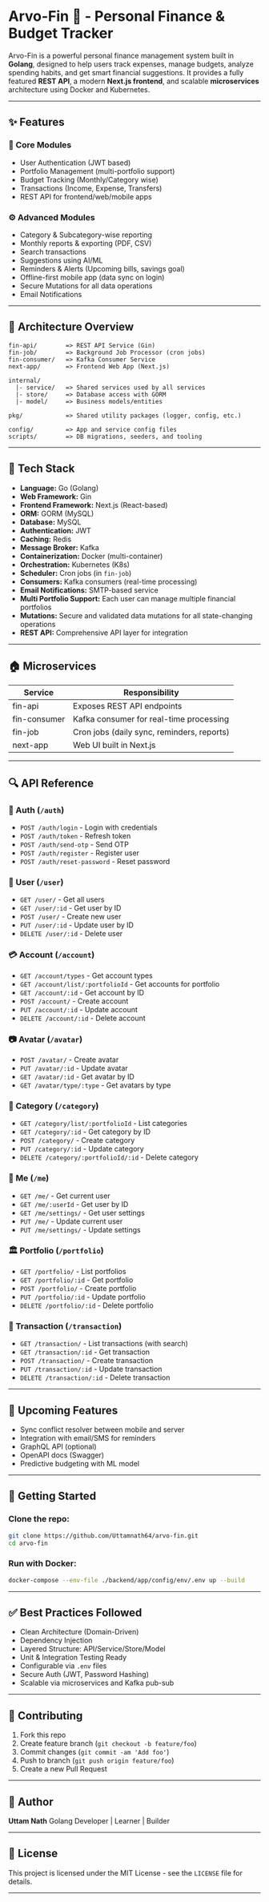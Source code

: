 # Arvo-Fin 🌊 - Personal Finance & Budget Tracker

Arvo-Fin is a powerful personal finance management system built in **Golang**, designed to help users track expenses, manage budgets, analyze spending habits, and get smart financial suggestions. It provides a fully featured **REST API**, a modern **Next.js frontend**, and scalable **microservices** architecture using Docker and Kubernetes.

---

## ✨ Features

### 📅 Core Modules

* User Authentication (JWT based)
* Portfolio Management (multi-portfolio support)
* Budget Tracking (Monthly/Category wise)
* Transactions (Income, Expense, Transfers)
* REST API for frontend/web/mobile apps

### ⚙️ Advanced Modules

* Category & Subcategory-wise reporting
* Monthly reports & exporting (PDF, CSV)
* Search transactions
* Suggestions using AI/ML
* Reminders & Alerts (Upcoming bills, savings goal)
* Offline-first mobile app (data sync on login)
* Secure Mutations for all data operations
* Email Notifications

---

## 🧰 Architecture Overview

```
fin-api/        => REST API Service (Gin)
fin-job/        => Background Job Processor (cron jobs)
fin-consumer/   => Kafka Consumer Service
next-app/       => Frontend Web App (Next.js)

internal/
  |- service/   => Shared services used by all services
  |- store/     => Database access with GORM
  |- model/     => Business models/entities

pkg/            => Shared utility packages (logger, config, etc.)

config/         => App and service config files
scripts/        => DB migrations, seeders, and tooling
```

---

## 🚀 Tech Stack

* **Language:** Go (Golang)
* **Web Framework:** Gin
* **Frontend Framework:** Next.js (React-based)
* **ORM:** GORM (MySQL)
* **Database:** MySQL
* **Authentication:** JWT
* **Caching:** Redis
* **Message Broker:** Kafka
* **Containerization:** Docker (multi-container)
* **Orchestration:** Kubernetes (K8s)
* **Scheduler:** Cron jobs (in `fin-job`)
* **Consumers:** Kafka consumers (real-time processing)
* **Email Notifications:** SMTP-based service
* **Multi Portfolio Support:** Each user can manage multiple financial portfolios
* **Mutations:** Secure and validated data mutations for all state-changing operations
* **REST API:** Comprehensive API layer for integration

---

## 🏠 Microservices

| Service      | Responsibility                             |
| ------------ | ------------------------------------------ |
| fin-api      | Exposes REST API endpoints                 |
| fin-consumer | Kafka consumer for real-time processing    |
| fin-job      | Cron jobs (daily sync, reminders, reports) |
| next-app     | Web UI built in Next.js                    |

---

## 🔍 API Reference

### 🔑 Auth (`/auth`)

* `POST /auth/login` - Login with credentials
* `POST /auth/token` - Refresh token
* `POST /auth/send-otp` - Send OTP
* `POST /auth/register` - Register user
* `POST /auth/reset-password` - Reset password

### 👤 User (`/user`)

* `GET /user/` - Get all users
* `GET /user/:id` - Get user by ID
* `POST /user/` - Create new user
* `PUT /user/:id` - Update user by ID
* `DELETE /user/:id` - Delete user

### 💳 Account (`/account`)

* `GET /account/types` - Get account types
* `GET /account/list/:portfolioId` - Get accounts for portfolio
* `GET /account/:id` - Get account by ID
* `POST /account/` - Create account
* `PUT /account/:id` - Update account
* `DELETE /account/:id` - Delete account

### 📷 Avatar (`/avatar`)

* `POST /avatar/` - Create avatar
* `PUT /avatar/:id` - Update avatar
* `GET /avatar/:id` - Get avatar by ID
* `GET /avatar/type/:type` - Get avatars by type

### 📂 Category (`/category`)

* `GET /category/list/:portfolioId` - List categories
* `GET /category/:id` - Get category by ID
* `POST /category/` - Create category
* `PUT /category/:id` - Update category
* `DELETE /category/:portfolioId/:id` - Delete category

### 🤑 Me (`/me`)

* `GET /me/` - Get current user
* `GET /me/:userId` - Get user by ID
* `GET /me/settings/` - Get user settings
* `PUT /me/` - Update current user
* `PUT /me/settings/` - Update settings

### 🏛️ Portfolio (`/portfolio`)

* `GET /portfolio/` - List portfolios
* `GET /portfolio/:id` - Get portfolio
* `POST /portfolio/` - Create portfolio
* `PUT /portfolio/:id` - Update portfolio
* `DELETE /portfolio/:id` - Delete portfolio

### 💸 Transaction (`/transaction`)

* `GET /transaction/` - List transactions (with search)
* `GET /transaction/:id` - Get transaction
* `POST /transaction/` - Create transaction
* `PUT /transaction/:id` - Update transaction
* `DELETE /transaction/:id` - Delete transaction

---

## 🚧 Upcoming Features

* Sync conflict resolver between mobile and server
* Integration with email/SMS for reminders
* GraphQL API (optional)
* OpenAPI docs (Swagger)
* Predictive budgeting with ML model

---

## 🚀 Getting Started

### Clone the repo:

```bash
git clone https://github.com/Uttamnath64/arvo-fin.git
cd arvo-fin
```

### Run with Docker:

```bash
docker-compose --env-file ./backend/app/config/env/.env up --build
```

---

## ✅ Best Practices Followed

* Clean Architecture (Domain-Driven)
* Dependency Injection
* Layered Structure: API/Service/Store/Model
* Unit & Integration Testing Ready
* Configurable via `.env` files
* Secure Auth (JWT, Password Hashing)
* Scalable via microservices and Kafka pub-sub

---

## 🚩 Contributing

1. Fork this repo
2. Create feature branch (`git checkout -b feature/foo`)
3. Commit changes (`git commit -am 'Add foo'`)
4. Push to branch (`git push origin feature/foo`)
5. Create a new Pull Request

---

## 🌟 Author

**Uttam Nath**
Golang Developer | Learner | Builder

---

## 🎁 License

This project is licensed under the MIT License - see the `LICENSE` file for details.

---
